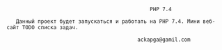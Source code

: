                                                   PHP 7.4
                                                                  
       Данный проект будет запускаться и работать на PHP 7.4. Мини веб-сайт TODO списка задач. 

                                              ackapga@gamil.com